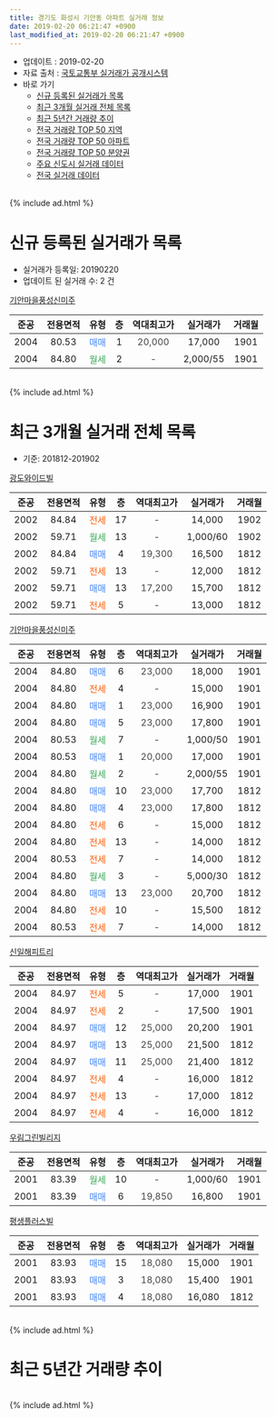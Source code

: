 ```yaml
---
title: 경기도 화성시 기안동 아파트 실거래 정보
date: 2019-02-20 06:21:47 +0900
last_modified_at: 2019-02-20 06:21:47 +0900
---
```


* 업데이트 : 2019-02-20
* 자료 출처 : [국토교통부 실거래가 공개시스템](http://rt.molit.go.kr)
* 바로 가기
    * [신규 등록된 실거래가 목록](#신규-등록된-실거래가-목록)
    * [최근 3개월 실거래 전체 목록](#최근-3개월-실거래-전체-목록)
    * [최근 5년간 거래량 추이](#최근-5년간-거래량-추이)
    * [전국 거래량 TOP 50 지역](https://inasie.github.io/apt-trade-info/최근-3개월-전국에서-가장-거래가-많이-발생한-지역)
    * [전국 거래량 TOP 50 아파트](https://inasie.github.io/apt-trade-info/최근-3개월-전국에서-가장-거래가-많이-발생한-아파트)
    * [전국 거래량 TOP 50 분양권](https://inasie.github.io/apt-trade-info/최근-3개월-전국에서-가장-거래가-많이-발생한-분양권)
    * [주요 신도시 실거래 데이터](https://inasie.github.io/apt-trade-info/주요-신도시)
    * [전국 실거래 데이터](https://inasie.github.io/apt-trade-info/전국)
<br>
{% include ad.html %}
<br>

# 신규 등록된 실거래가 목록
* 실거래가 등록일: 20190220
* 업데이트 된 실거래 수: 2 건


[기안마을풍성신미주](https://search.naver.com/search.naver?query=%EA%B2%BD%EA%B8%B0%EB%8F%84+%ED%99%94%EC%84%B1%EC%8B%9C+%EA%B8%B0%EC%95%88%EB%8F%99+%EA%B8%B0%EC%95%88%EB%A7%88%EC%9D%84%ED%92%8D%EC%84%B1%EC%8B%A0%EB%AF%B8%EC%A3%BC)

|준공|전용면적|유형|층|역대최고가|실거래가|거래월|
|:---:|:---:|:---:|:---:|:---:|:---:|:---:|
|2004|80.53|<span style="color:#4285f3">매매</span>|1|<span style="color:#444444">20,000</span>|17,000|1901|
|2004|84.80|<span style="color:#34a853">월세</span>|2|<span style="color:#444444">-</span>|2,000/55|1901|


<br>
{% include ad.html %}
<br>

# 최근 3개월 실거래 전체 목록
* 기준: 201812-201902


[광도와이드빌](https://search.naver.com/search.naver?query=%EA%B2%BD%EA%B8%B0%EB%8F%84+%ED%99%94%EC%84%B1%EC%8B%9C+%EA%B8%B0%EC%95%88%EB%8F%99+%EA%B4%91%EB%8F%84%EC%99%80%EC%9D%B4%EB%93%9C%EB%B9%8C)

|준공|전용면적|유형|층|역대최고가|실거래가|거래월|
|:---:|:---:|:---:|:---:|:---:|:---:|:---:|
|2002|84.84|<span style="color:#ff5a00">전세</span>|17|<span style="color:#444444">-</span>|14,000|1902|
|2002|59.71|<span style="color:#34a853">월세</span>|13|<span style="color:#444444">-</span>|1,000/60|1902|
|2002|84.84|<span style="color:#4285f3">매매</span>|4|<span style="color:#444444">19,300</span>|16,500|1812|
|2002|59.71|<span style="color:#ff5a00">전세</span>|13|<span style="color:#444444">-</span>|12,000|1812|
|2002|59.71|<span style="color:#4285f3">매매</span>|13|<span style="color:#444444">17,200</span>|15,700|1812|
|2002|59.71|<span style="color:#ff5a00">전세</span>|5|<span style="color:#444444">-</span>|13,000|1812|

[기안마을풍성신미주](https://search.naver.com/search.naver?query=%EA%B2%BD%EA%B8%B0%EB%8F%84+%ED%99%94%EC%84%B1%EC%8B%9C+%EA%B8%B0%EC%95%88%EB%8F%99+%EA%B8%B0%EC%95%88%EB%A7%88%EC%9D%84%ED%92%8D%EC%84%B1%EC%8B%A0%EB%AF%B8%EC%A3%BC)

|준공|전용면적|유형|층|역대최고가|실거래가|거래월|
|:---:|:---:|:---:|:---:|:---:|:---:|:---:|
|2004|84.80|<span style="color:#4285f3">매매</span>|6|<span style="color:#444444">23,000</span>|18,000|1901|
|2004|84.80|<span style="color:#ff5a00">전세</span>|4|<span style="color:#444444">-</span>|15,000|1901|
|2004|84.80|<span style="color:#4285f3">매매</span>|1|<span style="color:#444444">23,000</span>|16,900|1901|
|2004|84.80|<span style="color:#4285f3">매매</span>|5|<span style="color:#444444">23,000</span>|17,800|1901|
|2004|80.53|<span style="color:#34a853">월세</span>|7|<span style="color:#444444">-</span>|1,000/50|1901|
|2004|80.53|<span style="color:#4285f3">매매</span>|1|<span style="color:#444444">20,000</span>|17,000|1901|
|2004|84.80|<span style="color:#34a853">월세</span>|2|<span style="color:#444444">-</span>|2,000/55|1901|
|2004|84.80|<span style="color:#4285f3">매매</span>|10|<span style="color:#444444">23,000</span>|17,700|1812|
|2004|84.80|<span style="color:#4285f3">매매</span>|4|<span style="color:#444444">23,000</span>|17,800|1812|
|2004|84.80|<span style="color:#ff5a00">전세</span>|6|<span style="color:#444444">-</span>|15,000|1812|
|2004|84.80|<span style="color:#ff5a00">전세</span>|13|<span style="color:#444444">-</span>|14,000|1812|
|2004|80.53|<span style="color:#ff5a00">전세</span>|7|<span style="color:#444444">-</span>|14,000|1812|
|2004|84.80|<span style="color:#34a853">월세</span>|3|<span style="color:#444444">-</span>|5,000/30|1812|
|2004|84.80|<span style="color:#4285f3">매매</span>|13|<span style="color:#444444">23,000</span>|20,700|1812|
|2004|84.80|<span style="color:#ff5a00">전세</span>|10|<span style="color:#444444">-</span>|15,500|1812|
|2004|80.53|<span style="color:#ff5a00">전세</span>|7|<span style="color:#444444">-</span>|14,000|1812|

[신일해피트리](https://search.naver.com/search.naver?query=%EA%B2%BD%EA%B8%B0%EB%8F%84+%ED%99%94%EC%84%B1%EC%8B%9C+%EA%B8%B0%EC%95%88%EB%8F%99+%EC%8B%A0%EC%9D%BC%ED%95%B4%ED%94%BC%ED%8A%B8%EB%A6%AC)

|준공|전용면적|유형|층|역대최고가|실거래가|거래월|
|:---:|:---:|:---:|:---:|:---:|:---:|:---:|
|2004|84.97|<span style="color:#ff5a00">전세</span>|5|<span style="color:#444444">-</span>|17,000|1901|
|2004|84.97|<span style="color:#ff5a00">전세</span>|2|<span style="color:#444444">-</span>|17,500|1901|
|2004|84.97|<span style="color:#4285f3">매매</span>|12|<span style="color:#444444">25,000</span>|20,200|1901|
|2004|84.97|<span style="color:#4285f3">매매</span>|13|<span style="color:#444444">25,000</span>|21,500|1812|
|2004|84.97|<span style="color:#4285f3">매매</span>|11|<span style="color:#444444">25,000</span>|21,400|1812|
|2004|84.97|<span style="color:#ff5a00">전세</span>|4|<span style="color:#444444">-</span>|16,000|1812|
|2004|84.97|<span style="color:#ff5a00">전세</span>|13|<span style="color:#444444">-</span>|17,000|1812|
|2004|84.97|<span style="color:#ff5a00">전세</span>|4|<span style="color:#444444">-</span>|16,000|1812|

[우림그린빌리지](https://search.naver.com/search.naver?query=%EA%B2%BD%EA%B8%B0%EB%8F%84+%ED%99%94%EC%84%B1%EC%8B%9C+%EA%B8%B0%EC%95%88%EB%8F%99+%EC%9A%B0%EB%A6%BC%EA%B7%B8%EB%A6%B0%EB%B9%8C%EB%A6%AC%EC%A7%80)

|준공|전용면적|유형|층|역대최고가|실거래가|거래월|
|:---:|:---:|:---:|:---:|:---:|:---:|:---:|
|2001|83.39|<span style="color:#34a853">월세</span>|10|<span style="color:#444444">-</span>|1,000/60|1901|
|2001|83.39|<span style="color:#4285f3">매매</span>|6|<span style="color:#444444">19,850</span>|16,800|1901|

[평생플러스빌](https://search.naver.com/search.naver?query=%EA%B2%BD%EA%B8%B0%EB%8F%84+%ED%99%94%EC%84%B1%EC%8B%9C+%EA%B8%B0%EC%95%88%EB%8F%99+%ED%8F%89%EC%83%9D%ED%94%8C%EB%9F%AC%EC%8A%A4%EB%B9%8C)

|준공|전용면적|유형|층|역대최고가|실거래가|거래월|
|:---:|:---:|:---:|:---:|:---:|:---:|:---:|
|2001|83.93|<span style="color:#4285f3">매매</span>|15|<span style="color:#444444">18,080</span>|15,000|1901|
|2001|83.93|<span style="color:#4285f3">매매</span>|3|<span style="color:#444444">18,080</span>|15,400|1901|
|2001|83.93|<span style="color:#4285f3">매매</span>|4|<span style="color:#444444">18,080</span>|16,080|1812|


<br>
{% include ad.html %}
<br>

# 최근 5년간 거래량 추이


<div style="width:100%;">
    <canvas id="deal_progress" height="200"></canvas>
</div>

<script>
new Chart(document.getElementById("deal_progress"), {
    type: 'line',
    data: {
        labels: ['201402','201403','201404','201405','201406','201407','201408','201409','201410','201411','201412','201501','201502','201503','201504','201505','201506','201507','201508','201509','201510','201511','201512','201601','201602','201603','201604','201605','201606','201607','201608','201609','201610','201611','201612','201701','201702','201703','201704','201705','201706','201707','201708','201709','201710','201711','201712','201801','201802','201803','201804','201805','201806','201807','201808','201809','201810','201811','201812','201901','201902'],
        datasets: [{
            label: '매매',
            pointRadius: 1,
            data: [25, 35, 29, 25, 22, 30, 21, 37, 34, 21, 22, 30, 22, 42, 38, 38, 44, 55, 22, 34, 47, 25, 20, 13, 18, 21, 28, 27, 26, 24, 28, 31, 37, 15, 18, 11, 15, 20, 18, 16, 20, 11, 22, 24, 8, 22, 16, 14, 17, 23, 12, 18, 15, 15, 16, 16, 9, 16, 8, 8, 0],
            borderColor: "rgba(255, 201, 14, 1)",
            backgroundColor: "rgba(255, 201, 14, 0.5)",
            fill: false,
            lineTension: 0
        },{
            label: '전월세',
            pointRadius: 1,
            data: [27, 27, 21, 25, 26, 19, 13, 16, 16, 13, 20, 12, 19, 19, 18, 12, 16, 17, 17, 14, 24, 13, 21, 15, 17, 18, 9, 14, 14, 12, 11, 9, 21, 9, 12, 11, 16, 18, 16, 14, 14, 16, 18, 16, 12, 8, 10, 15, 7, 17, 10, 7, 16, 8, 5, 10, 7, 10, 11, 6, 2],
            borderColor: "rgba(0, 141, 185, 1)",
            backgroundColor: "rgba(0, 141, 185, 0.5)",
            fill: false,
            lineTension: 0
        }
        ]
    },
    options: {
        responsive: true,
        title: {
            display: false
        },
        tooltips: {
            mode: 'index',
            intersect: false
        },
        hover: {
            mode: 'nearest',
            intersect: true
        },
        scales: {
            xAxes: [{
                display: true,
                scaleLabel: {
                    display: true,
                    labelString: '년/월'
                }
            }],
            yAxes: [{
                display: true,
                ticks: {
                    suggestedMin: 0,
                },
                scaleLabel: {
                    display: true,
                    labelString: '실거래 수'
                }
            }]
        }
    }
});

</script>


<br>
{% include ad.html %}
<br>

